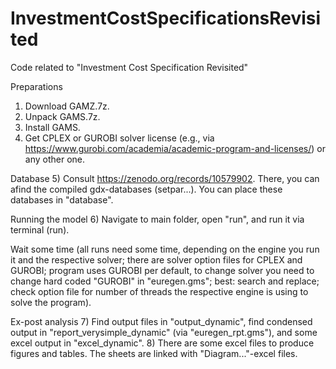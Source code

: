 # InvestmentCostSpecificationsRevisited
Code related to "Investment Cost Specification Revisited"

Preparations
1) Download GAMZ.7z.
2) Unpack GAMS.7z.
3) Install GAMS.
4) Get CPLEX or GUROBI solver license (e.g., via https://www.gurobi.com/academia/academic-program-and-licenses/) or any other one.

Database
5) Consult https://zenodo.org/records/10579902. There, you can afind the compiled gdx-databases (setpar...). You can place these databases in "database". 

Running the model
6) Navigate to main folder, open "run", and run it via terminal (run). 

  Wait some time (all runs need some time, depending on the engine you run it and the respective solver; there are solver option files for CPLEX and GUROBI; program uses GUROBI per default, to change solver you need to change hard coded "GUROBI" in "euregen.gms"; best: search and replace; check option file for number of threads the respective engine is using   to solve the program).

Ex-post analysis
7) Find output files in "output_dynamic", find condensed output in "report_verysimple_dynamic" (via "euregen_rpt.gms"), and some excel output in "excel_dynamic".
8) There are some excel files to produce figures and tables. The sheets are linked with "Diagram..."-excel files.
